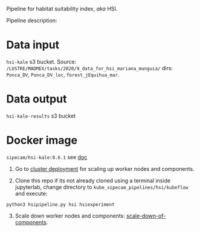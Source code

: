 Pipeline for habitat suitability index, *aka* HSI.

Pipeline description:

# Data input

`hsi-kale` s3 bucket. Source: `/LUSTRE/MADMEX/tasks/2020/9_data_for_hsi_mariana_munguia/` dirs: `Ponca_DV`, `Ponca_DV_loc`, `forest_jEquihua_mar`.

# Data output 

`hsi-kale-results` s3 bucket

# Docker image

`sipecam/hsi-kale:0.6.1` see [doc](https://github.com/CONABIO/kube_sipecam/tree/master/dockerfiles/hsi)


1. Go to [cluster deployment](https://conabio.github.io/kube_sipecam/1.Deployment-of-Kubernetes-cluster-in-AWS.html#cluster-deployment) for scaling up worker nodes and components.

2. Clone this repo if its not already cloned using a terminal inside jupyterlab, change directory to `kube_sipecam_pipelines/hsi/kubeflow` and execute:

```
python3 hsipipeline.py hsi hsiexperiment
```

3. Scale down worker nodes and components: [scale-down-of-components](https://conabio.github.io/kube_sipecam/1.Deployment-of-Kubernetes-cluster-in-AWS.html#scale-down-of-components).

